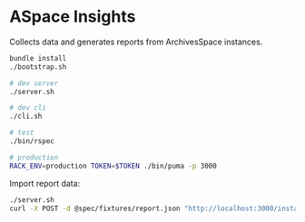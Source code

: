 # ASpace Insights

Collects data and generates reports from ArchivesSpace instances.

```bash
bundle install
./bootstrap.sh

# dev server
./server.sh

# dev cli
./cli.sh

# test
./bin/rspec

# production
RACK_ENV=production TOKEN=$TOKEN ./bin/puma -p 3000
```

Import report data:

```bash
./server.sh
curl -X POST -d @spec/fixtures/report.json "http://localhost:3000/instances?token=01609d9cc98201a9c859dece3035e19d"
```
